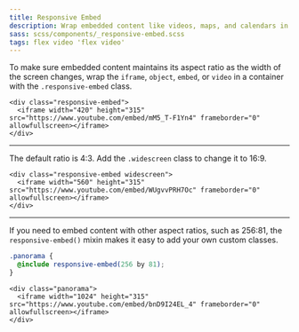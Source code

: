 ```yaml
---
title: Responsive Embed
description: Wrap embedded content like videos, maps, and calendars in a responsive embed container to maintain the correct aspect ratio regardless of screen size.
sass: scss/components/_responsive-embed.scss
tags: flex video 'flex video'
---
```


To make sure embedded content maintains its aspect ratio as the width of the screen changes, wrap the `iframe`, `object`, `embed`, or `video` in a container with the `.responsive-embed` class.

```html_example
<div class="responsive-embed">
  <iframe width="420" height="315" src="https://www.youtube.com/embed/mM5_T-F1Yn4" frameborder="0" allowfullscreen></iframe>
</div>
```

---

The default ratio is 4:3. Add the `.widescreen` class to change it to 16:9.

```html_example
<div class="responsive-embed widescreen">
  <iframe width="560" height="315" src="https://www.youtube.com/embed/WUgvvPRH7Oc" frameborder="0" allowfullscreen></iframe>
</div>
```

---

If you need to embed content with other aspect ratios, such as 256:81, the `responsive-embed()` mixin makes it easy to add your own custom classes.

```scss
.panorama {
  @include responsive-embed(256 by 81);
}
```

```html_example
<div class="panorama">
  <iframe width="1024" height="315" src="https://www.youtube.com/embed/bnD9I24EL_4" frameborder="0" allowfullscreen></iframe>
</div>
```
